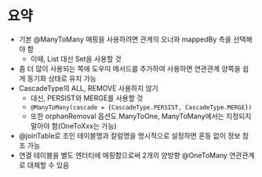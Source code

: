 # 요약
- 기본 @ManyToMany 매핑을 사용하려면 관계의 오너와 mappedBy 측을 선택해야 함
  - 이때, List 대신 Set을 사용할 것
- 좀 더 많이 사용되는 쪽에 도우미 메서드를 추가하여 사용하면 연관관계 양쪽을 쉽게 동기화 상태로 유지 가능
- CascadeType의 ALL, REMOVE 사용하지 않기
  - 대신, PERSIST와 MERGE를 사용할 것
  - `@ManyToMany(cascade = {CascadeType.PERSIST, CascadeType.MERGE})`
  - 또한 orphanRemoval 옵션도 ManyToOne, ManyToMany에서는 지정되지 말아야 함(OneToXxx는 가능)
- @joinTable로 조인 테이블명과 칼럼명을 명시적으로 설정하면 혼동 없이 정보 참조 가능
- 연결 테이블을 별도 엔터티에 매핑함으로써 2개의 양방향 @OneToMany 연관관계로 대체할 수 있음
